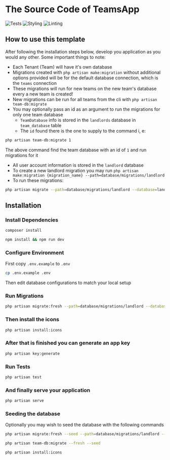 # The Source Code of TeamsApp

![Tests](https://github.com/inmanturbo/teamsapp/actions/workflows/test.yml/badge.svg)
![Styling](https://github.com/inmanturbo/teamsapp/actions/workflows/code-formatting.yml/badge.svg)
![Linting](https://github.com/inmanturbo/teamsapp/actions/workflows/phplint.yml/badge.svg)


## How to use this template

After following the installation steps below, develop you application as you would any other. Some important things to note:

- Each Tenant (Team) will have it's own database
- Migrations created with `php artisan make:migration` without additional options provided will be for the default database connection, which is the `teams` connection
- These migrations will run for new teams on the new team's database every a new team is created!
- New migrations can be run for all teams from the cli with `php artisan team-db:migrate`
- You may optionally pass an id as an argument to run the migrations for only one team database
  - `TeamDatabase` info is stored in the `landlords` database in `team_database` table
  - The `id` found there is the one to supply to the command i, e:
  
```bash
php artisan team-db:migrate 1
```

The above command find the team database with an id of `1` and run migrations for it

- All user account information is stored in the `landlord` database
- To create a new landlord migration you may run  `php artisan make:migration {migration_name} --path=database/migrations/landlord`
- To run these migrations: 

```bash
php artisan migrate --path=database/migrations/landlord --database=landlord
```

## Installation

### Install Dependencies

```bash
composer install
```

```bash
npm install && npm run dev
```

### Configure Environment

First copy `.env.example` to `.env`

```bash
cp .env.example .env
```

Then edit database configurations to match your local setup

### Run Migrations

```bash
php artisan migrate:fresh --path=database/migrations/landlord --database=landlord
```

### Then install the icons

```bash
php artisan install:icons
```

### After that is finished you can generate an app key

```bash
php artisan key:generate
```

### Run Tests

```bash
php artisan test
```

### And finally serve your application

```bash
php artisan serve
```

### Seeding the database

Optionally you may wish to seed the database with the following commands

```bash
php artisan migrate:fresh --seed --path=database/migrations/landlord --database=landlord --seeder=LandlordSeeder
```

```bash
php artisan team-db:migrate --fresh --seed
```

```bash
php artisan install:icons
```
